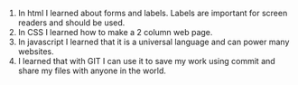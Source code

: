 1. In html I learned about forms and labels. Labels are important for screen readers and should be used.
2. In CSS I learned how to make a 2 column web page.
3. In javascript I learned that it is a universal language and can power many websites.
4. I learned that with GIT I can use it to save my work using commit and share my files with anyone in the world.
